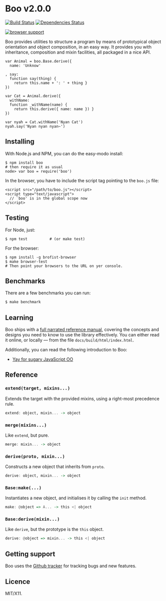 Boo v2.0.0
==========

[![Build Status](https://travis-ci.org/killdream/boo.png)](https://travis-ci.org/killdream/boo)
[![Dependencies Status](https://david-dm.org/killdream/boo.png)](https://david-dm.org/killdream/boo)

[![browser support](https://ci.testling.com/killdream/boo.png)](http://ci.testling.com/killdream/boo)

Boo provides utilities to structure a program by means of prototypical
object orientation and object composition, in an easy way. It provides
you with inheritance, composition and mixin facilities, all packaged in
a nice API.

    var Animal = boo.Base.derive({
      name: 'Unknow'
    
    , say:
      function say(thing) {
        return this.name + ': ' + thing }
    })
    
    var Cat = Animal.derive({
      withName:
      function _withName(name) {
        return this.derive({ name: name }) }
    })
    
    var nyah = Cat.withName('Nyan Cat')
    nyah.say('Nyan nyan nyan~')


Installing
----------

With Node.js and NPM, you can do the easy-modo install:

    $ npm install boo
    # then require it as usual
    node> var boo = require('boo')

In the browser, you have to include the script tag pointing to the
`boo.js` file:

    <script src="/path/to/boo.js"></script>
    <script type="text/javascript">
      // `boo' is in the global scope now
    </script>


Testing
-------

For Node, just:

    $ npm test          # (or make test)
    
    
For the browser:

    $ npm install -g brofist-browser
    $ make browser-test
    # Then point your browsers to the URL on yer console.


Benchmarks
----------

There are a few benchmarks you can run:

```bash
$ make benchmark
```


Learning
--------

Boo ships with a [full narrated reference manual][ref], covering the
concepts and designs you need to know to use the library effectively.
You can either read it online, or locally — from the file 
`docs/build/html/index.html`. 

Additionally, you can read the following introduction to Boo:

- [Yay for sugary JavaScript OO][intro]


[ref]: http://boo.readthedocs.org/
[intro]: http://killdream.github.com/blog/2011/11/for-sugary-object-oriented-js/index.html


Reference
---------

### `extend(target, mixins...)`

Extends the target with the provided mixins, using a right-most precedence
rule.

```hs
extend: object, mixin... -> object
```

### `merge(mixins...)`

Like `extend`, but pure.

```hs
merge: mixin... -> object
```

### `derive(proto, mixin...)`

Constructs a new object that inherits from `proto`.

```hs
derive: object, mixin... -> object
```

### `Base:make(...)`

Instantiates a new object, and initialises it by calling the `init` method.

```hs
make: @object => A... -> this <| object
```

### `Base:derive(mixin...)`

Like `derive`, but the prototype is the `this` object.

```hs
derive: @object => mixin... -> this <| object
```


Getting support
---------------

Boo uses the [Github tracker][] for tracking bugs and new features.

[Github tracker]: https://github.com/Orphoundation/boo/issues


Licence
-------

MIT/X11.
